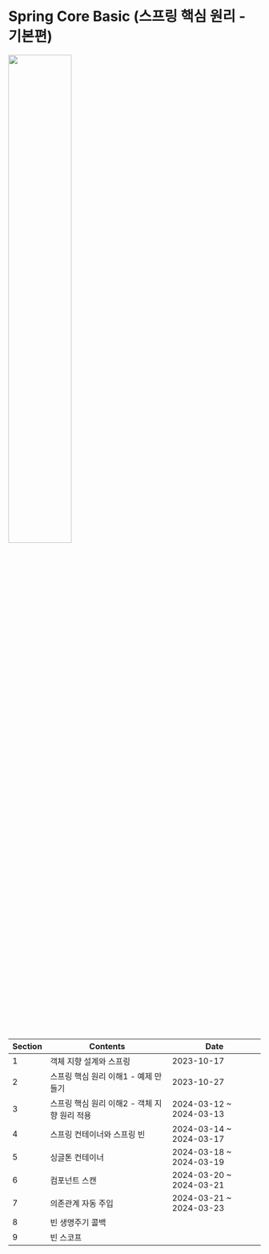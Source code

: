 # Spring Core Basic (스프링 핵심 원리 - 기본편)

<img width="50%" src="https://cdn.inflearn.com/public/courses/325969/cover/2868c757-5886-4508-a140-7cb68a83dfd8/325969-eng.png">

| Section | Contents | Date |
| --- | --- | --- |
| 1 | 객체 지향 설계와 스프링 | 2023-10-17 |
| 2 | 스프링 핵심 원리 이해1 - 예제 만들기 | 2023-10-27 |
| 3 | 스프링 핵심 원리 이해2 - 객체 지향 원리 적용 | 2024-03-12 ~ 2024-03-13 |
| 4 | 스프링 컨테이너와 스프링 빈 | 2024-03-14 ~ 2024-03-17 |
| 5 | 싱글톤 컨테이너 | 2024-03-18 ~ 2024-03-19 |
| 6 | 컴포넌트 스캔 | 2024-03-20 ~ 2024-03-21 |
| 7 | 의존관계 자동 주입 | 2024-03-21 ~ 2024-03-23 |
| 8 | 빈 생명주기 콜백 | |
| 9 | 빈 스코프 | |
